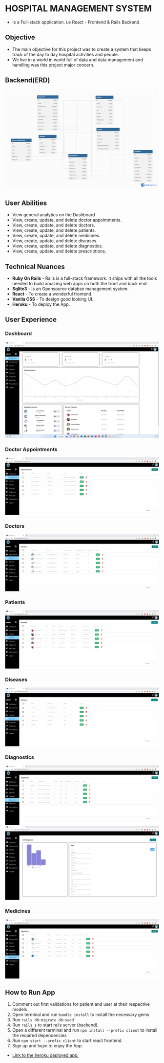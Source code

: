 # HOSPITAL MANAGEMENT SYSTEM
- Is a Full-stack application. i.e React - Frontend & Rails Backend.
## Objective
- The main objective for this project was to create a system that keeps track of the day to day hospital activities and people.
- We live in a world in world full of data and data management and handling was this project major concern.
## Backend(ERD)
![Database](/client/src/img/ERD-Hospital_Management_System.png "Optional title")
## User Abilities
- View general analytics on the Dashboard
- View, create, update, and delete doctor appointments.
- View, create, update, and delete doctors.
- View, create, update, and delete patients.
- View, create, update, and delete medicines.
- View, create, update, and delete diseases.
- View, create, update, and delete diagnostics.
- View, create, update, and delete prescriptions.
## Technical Nuances
* **Ruby On Rails** - Rails is a full-stack framework. It ships with all the tools needed to build amazing web apps on both the front and back end.
* **Sqlite3** - Is an Opensource databse management system.
* **React** - To create a wonderful frontend.
* **Vanila CSS** - To design good looking UI.
* **Heroku** - To deploy the App.
## User Experience
### Dashboard
![Dashboard](/client/src/img/Dashboard.png "Optional title")
### Doctor Appointments
![Appointments](/client/src/img/appointment.png "Optional title")
### Doctors
![Doctors](/client/src/img/Doctors.png "Optional title")
### Patients
![Patients](/client/src/img/Patients.png "Optional title")
### Diseases
![Diseases](/client/src/img/Diseases.png "Optional title")
### Diagnostics
![Diagnostics](/client/src/img/Diagnoses.png "Optional title")
![data-diagnose](/client/src/img/data-diagnose.png "Optional title")
### Medicines
![Medicines](/client/src/img/Medicines.png "Optional title")
## How to Run App
1. Comment out first validations for patient and user at their respective models
2. Open terminal and run ``bundle install`` to install the necessary gems
3. Run ``rails db:migrate db:seed``
4. Run ``rails s`` to start rails server (backend).
5. Open a different terminal and run ``npm install --prefix client`` to install the required dependencies
6. Run ``npm start --prefix client`` to start react frontend.
7. Sign up and login to enjoy the App.
- [Link to the heroku deployed app:](https://fierce-scrubland-78659.herokuapp.com/)
